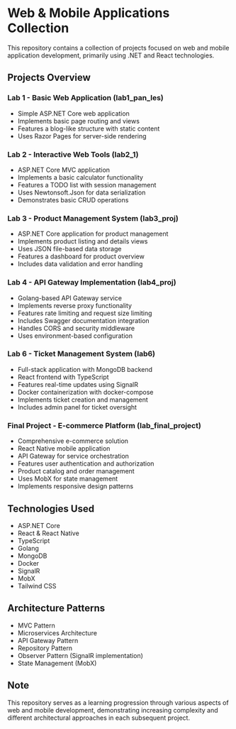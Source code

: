 # Web & Mobile Applications Collection

This repository contains a collection of projects focused on web and mobile application development, primarily using .NET and React technologies.

## Projects Overview

### Lab 1 - Basic Web Application (lab1_pan_les)
- Simple ASP.NET Core web application
- Implements basic page routing and views
- Features a blog-like structure with static content
- Uses Razor Pages for server-side rendering

### Lab 2 - Interactive Web Tools (lab2_1)
- ASP.NET Core MVC application
- Implements a basic calculator functionality
- Features a TODO list with session management
- Uses Newtonsoft.Json for data serialization
- Demonstrates basic CRUD operations

### Lab 3 - Product Management System (lab3_proj)
- ASP.NET Core application for product management
- Implements product listing and details views
- Uses JSON file-based data storage
- Features a dashboard for product overview
- Includes data validation and error handling

### Lab 4 - API Gateway Implementation (lab4_proj)
- Golang-based API Gateway service
- Implements reverse proxy functionality
- Features rate limiting and request size limiting
- Includes Swagger documentation integration
- Handles CORS and security middleware
- Uses environment-based configuration

### Lab 6 - Ticket Management System (lab6)
- Full-stack application with MongoDB backend
- React frontend with TypeScript
- Features real-time updates using SignalR
- Docker containerization with docker-compose
- Implements ticket creation and management
- Includes admin panel for ticket oversight

### Final Project - E-commerce Platform (lab_final_project)
- Comprehensive e-commerce solution
- React Native mobile application
- API Gateway for service orchestration
- Features user authentication and authorization
- Product catalog and order management
- Uses MobX for state management
- Implements responsive design patterns

## Technologies Used

- ASP.NET Core
- React & React Native
- TypeScript
- Golang
- MongoDB
- Docker
- SignalR
- MobX
- Tailwind CSS

## Architecture Patterns

- MVC Pattern
- Microservices Architecture
- API Gateway Pattern
- Repository Pattern
- Observer Pattern (SignalR implementation)
- State Management (MobX)

## Note

This repository serves as a learning progression through various aspects of web and mobile development, demonstrating increasing complexity and different architectural approaches in each subsequent project.
